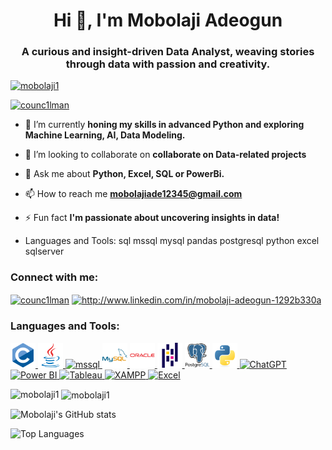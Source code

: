 <h1 align="center">Hi 👋, I'm Mobolaji Adeogun</h1>
<h3 align="center">A curious and insight-driven Data Analyst, weaving stories through data with passion and creativity.</h3>

<p align="left"> <a href="https://github.com/ryo-ma/github-profile-trophy"><img src="https://github-profile-trophy.vercel.app/?username=mobolaji1" alt="mobolaji1" /></a> </p>

<p align="left"> <a href="https://twitter.com/counc1lman" target="blank"><img src="https://img.shields.io/twitter/follow/counc1lman?logo=twitter&style=for-the-badge" alt="counc1lman" /></a> </p>

- 🌱 I’m currently **honing my skills in advanced Python and exploring Machine Learning, AI, Data Modeling.**

- 👯 I’m looking to collaborate on **collaborate on Data-related projects**

- 💬 Ask me about **Python, Excel, SQL or PowerBi.**

- 📫 How to reach me **mobolajiade12345@gmail.com**

- ⚡ Fun fact **I'm passionate about uncovering insights in data!**

- Languages and Tools:
 sql mssql mysql pandas postgresql python excel sqlserver

<h3 align="left">Connect with me:</h3>
<p align="left">
<a href="https://twitter.com/counc1lman" target="blank"><img align="center" src="https://raw.githubusercontent.com/rahuldkjain/github-profile-readme-generator/master/src/images/icons/Social/twitter.svg" alt="counc1lman" height="30" width="40" /></a>
<a href="https://linkedin.com/in/http://www.linkedin.com/in/mobolaji-adeogun-1292b330a" target="blank"><img align="center" src="https://raw.githubusercontent.com/rahuldkjain/github-profile-readme-generator/master/src/images/icons/Social/linked-in-alt.svg" alt="http://www.linkedin.com/in/mobolaji-adeogun-1292b330a" height="30" width="40" /></a>
</p>

 
<h3 align="left">Languages and Tools:</h3>
<p align="left"> 
  <a href="https://www.cprogramming.com/" target="_blank" rel="noreferrer"> 
    <img src="https://raw.githubusercontent.com/devicons/devicon/master/icons/c/c-original.svg" alt="c" width="40" height="40"/> 
  </a> 
  <a href="https://www.java.com" target="_blank" rel="noreferrer"> 
    <img src="https://raw.githubusercontent.com/devicons/devicon/master/icons/java/java-original.svg" alt="java" width="40" height="40"/> 
  </a> 
  <a href="https://www.microsoft.com/en-us/sql-server" target="_blank" rel="noreferrer"> 
    <img src="https://www.svgrepo.com/show/303229/microsoft-sql-server-logo.svg" alt="mssql" width="40" height="40"/> 
  </a> 
  <a href="https://www.mysql.com/" target="_blank" rel="noreferrer"> 
    <img src="https://raw.githubusercontent.com/devicons/devicon/master/icons/mysql/mysql-original-wordmark.svg" alt="mysql" width="40" height="40"/> 
  </a> 
  <a href="https://www.oracle.com/" target="_blank" rel="noreferrer"> 
    <img src="https://raw.githubusercontent.com/devicons/devicon/master/icons/oracle/oracle-original.svg" alt="oracle" width="40" height="40"/> 
  </a> 
  <a href="https://pandas.pydata.org/" target="_blank" rel="noreferrer"> 
    <img src="https://raw.githubusercontent.com/devicons/devicon/2ae2a900d2f041da66e950e4d48052658d850630/icons/pandas/pandas-original.svg" alt="pandas" width="40" height="40"/> 
  </a> 
  <a href="https://www.postgresql.org" target="_blank" rel="noreferrer"> 
    <img src="https://raw.githubusercontent.com/devicons/devicon/master/icons/postgresql/postgresql-original-wordmark.svg" alt="postgresql" width="40" height="40"/> 
  </a> 
  <a href="https://www.python.org" target="_blank" rel="noreferrer"> 
    <img src="https://raw.githubusercontent.com/devicons/devicon/master/icons/python/python-original.svg" alt="python" width="40" height="40"/> 
  </a> 
  <a href="https://chat.openai.com" target="_blank" rel="noreferrer"> 
    <img src="https://img.shields.io/badge/chatGPT-74aa9c?style=for-the-badge&logo=openai&logoColor=white" alt="ChatGPT" width="40" height="40"/> 
  </a> 
  <a href="https://powerbi.microsoft.com" target="_blank" rel="noreferrer"> 
    <img src="https://www.svgrepo.com/show/354380/power-bi.svg" alt="Power BI" width="40" height="40"/> 
  </a> 
  <a href="https://www.tableau.com/" target="_blank" rel="noreferrer"> 
    <img src="https://img.icons8.com/color/48/000000/tableau-software.png" alt="Tableau" width="40" height="40"/> 
  </a> 
  <a href="https://www.apachefriends.org/" target="_blank" rel="noreferrer"> 
    <img src="https://upload.wikimedia.org/wikipedia/commons/7/7e/XAMPP_logo.svg" alt="XAMPP" width="40" height="40"/> 
  </a> 
  <a href="https://www.microsoft.com/en-us/microsoft-365/excel" target="_blank" rel="noreferrer"> 
    <img src="https://img.icons8.com/color/48/000000/microsoft-excel-2019.png" alt="Excel" width="40" height="40"/> 
  </a>
</p>



<p><img align="left" src="https://github-readme-stats.vercel.app/api/top-langs?username=mobolaji1&show_icons=true&locale=en&layout=compact" alt="mobolaji1" /></p>

<p>&nbsp;<img align="center" src="https://github-readme-stats.vercel.app/api?username=mobolaji1&show_icons=true&locale=en" alt="mobolaji1" /></p>





<!---
MOBOLAJ1/MOBOLAJ1 is a ✨ special ✨ repository because its `README.md` (this file) appears on your GitHub profile.
You can click the Preview link to take a look at your changes.
--->
![Mobolaji's GitHub stats](https://github-readme-stats.vercel.app/api?username=MOBOLAJ1&show_icons=true&theme=radical)

![Top Languages](https://github-readme-stats.vercel.app/api/top-langs/?username=MOBOLAJ1&layout=compact&theme=radical)


